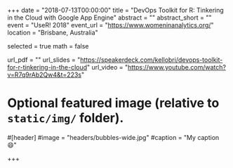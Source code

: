 +++
date = "2018-07-13T00:00:00"
title = "DevOps Toolkit for R: Tinkering in the Cloud with Google App Engine"
abstract = ""
abstract_short = ""
event = "UseR! 2018"
event_url = "https://www.womeninanalytics.org/"
location = "Brisbane, Australia"
  
selected = true
math = false
  
url_pdf = ""
url_slides = "https://speakerdeck.com/kellobri/devops-toolkit-for-r-tinkering-in-the-cloud"
url_video = "https://www.youtube.com/watch?v=R7q9rAb2Qw4&t=223s"
  
# Optional featured image (relative to `static/img/` folder).
#[header]
#image = "headers/bubbles-wide.jpg"
#caption = "My caption :smile:"
  
+++
